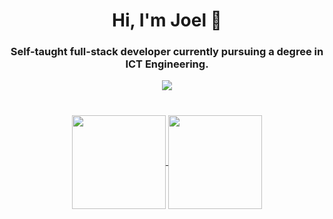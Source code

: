 <h1 align="center">Hi, I'm Joel 👋</h1>
<h3 align="center">Self-taught full-stack developer currently pursuing a degree in ICT Engineering.</h3>

<p align="center">
  <a href="https://skillicons.dev">
    <img src="https://skillicons.dev/icons?i=cs,dotnet,visualstudio,unity,c,python,go,linux,windows,vscode,arduino,git,js,svelte,html" />
  </a>
</p>

<h1></h1>

<p align="center">
  <a href="https://github.com/jokkeez">
    <img align="center" height="150rem" src="https://github-readme-stats.vercel.app/api/top-langs/?username=jokkeez&layout=compact&theme=transparent">
  </a>
  <a href="https://github.com/jokkeez">
    <img align="center" height="150rem" src="https://github-readme-stats.vercel.app/api?username=jokkeez&show_icons=true&theme=transparent">
  </a>
</p>

